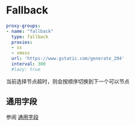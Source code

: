 # Fallback

```{.yaml linenums="1"}
proxy-groups:
- name: "fallback"
  type: fallback
  proxies:
  - ss
  - vmess
  url: 'https://www.gstatic.com/generate_204'
  interval: 300
  #lazy: true
```

当前选择节点超时，则会按顺序切换到下一个可以节点

## 通用字段

参阅 [通用字段](./index.md)
